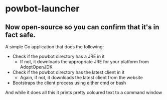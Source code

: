# powbot-launcher

## Now open-source so you can confirm that it's in fact safe.

A simple Go application that does the following:
* Check if the powbot directory has a JRE in it 
    * If not, it downloads the appropriate JRE for your platform from AdoptOpenJDK
* Check if the powbot directory has the latest client in it
    * Again, if not, it downloads the latest client from the website
* Bootstraps the client process using either cmd or bash

And while it does all this it prints pretty coloured text to a command window
